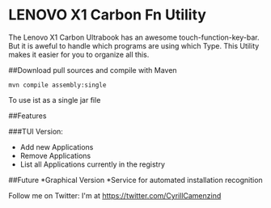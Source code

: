 # LENOVO X1 Carbon Fn Utility
The Lenovo X1 Carbon Ultrabook has an awesome touch-function-key-bar.
But it is aweful to handle which programs are using which Type. This Utility
makes it easier for you to organize all this.

##Download
pull sources and compile with Maven
```
mvn compile assembly:single
```
To use ist as a single jar file


##Features

###TUI Version:
* Add new Applications
* Remove Applications
* List all Applications currently in the registry


##Future
*Graphical Version
*Service for automated installation recognition



Follow me on Twitter: I'm at https://twitter.com/CyrillCamenzind